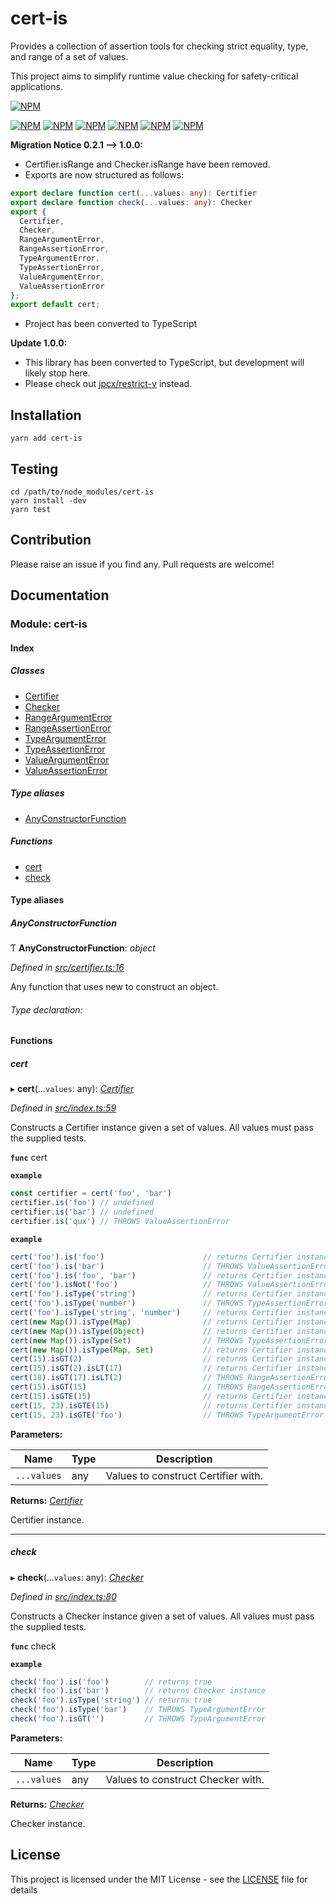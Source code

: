 # cert-is

Provides a collection of assertion tools for checking strict equality, type, and range of a set of values.

This project aims to simplify runtime value checking for safety-critical applications.

[![NPM](https://nodei.co/npm/cert-is.png)](https://nodei.co/npm/cert-is/)

[![NPM](https://img.shields.io/github/license/jpcx/cert-is.svg)](https://www.npmjs.com/package/cert-is/)
[![NPM](https://img.shields.io/node/v/cert-is.svg)](https://www.npmjs.com/package/cert-is/)
[![NPM](https://img.shields.io/npm/dm/cert-is.svg)](https://www.npmjs.com/package/cert-is/)
[![NPM](https://img.shields.io/github/last-commit/jpcx/cert-is.svg)](https://www.npmjs.com/package/cert-is/)
[![NPM](https://img.shields.io/david/jpcx/cert-is.svg)](https://www.npmjs.com/package/cert-is/)
[![NPM](https://img.shields.io/david/dev/jpcx/cert-is.svg)](https://www.npmjs.com/package/cert-is/)

**Migration Notice 0.2.1 --> 1.0.0:**

 - Certifier.isRange and Checker.isRange have been removed.
 - Exports are now structured as follows:
```ts
export declare function cert(...values: any): Certifier
export declare function check(...values: any): Checker
export {
  Certifier,
  Checker,
  RangeArgumentError,
  RangeAssertionError,
  TypeArgumentError,
  TypeAssertionError,
  ValueArgumentError,
  ValueAssertionError
};
export default cert;
```
 - Project has been converted to TypeScript

**Update 1.0.0:**

 - This library has been converted to TypeScript, but development will likely stop here.
 - Please check out [jpcx/restrict-v](https://github.com/jpcx/restrict-v) instead.

## Installation

```console
yarn add cert-is
```

## Testing

```console
cd /path/to/node_modules/cert-is
yarn install -dev
yarn test
```

## Contribution

Please raise an issue if you find any. Pull requests are welcome!

## Documentation

### Module: cert-is

#### Index

##### Classes

* [Certifier](docs/classes/cert_is.certifier.md)
* [Checker](docs/classes/cert_is.checker.md)
* [RangeArgumentError](docs/classes/cert_is.rangeargumenterror.md)
* [RangeAssertionError](docs/classes/cert_is.rangeassertionerror.md)
* [TypeArgumentError](docs/classes/cert_is.typeargumenterror.md)
* [TypeAssertionError](docs/classes/cert_is.typeassertionerror.md)
* [ValueArgumentError](docs/classes/cert_is.valueargumenterror.md)
* [ValueAssertionError](docs/classes/cert_is.valueassertionerror.md)

##### Type aliases

* [AnyConstructorFunction](README.md#anyconstructorfunction)

##### Functions

* [cert](README.md#cert)
* [check](README.md#check)

#### Type aliases

##### AnyConstructorFunction

Ƭ **AnyConstructorFunction**: *object*

*Defined in [src/certifier.ts:16](src/certifier.ts#L16)*

Any function that uses new to construct an object.

###### Type declaration:

#### Functions

##### cert

▸ **cert**(...`values`: any): *[Certifier](docs/classes/cert_is.certifier.md)*

*Defined in [src/index.ts:59](src/index.ts#L59)*

Constructs a Certifier instance given a set of values. All values must pass
the supplied tests.

**`func`** cert

**`example`** 
```js
const certifier = cert('foo', 'bar')
certifier.is('foo') // undefined
certifier.is('bar') // undefined
certifier.is('qux') // THROWS ValueAssertionError
```

**`example`** 
```js
cert('foo').is('foo')                      // returns Certifier instance
cert('foo').is('bar')                      // THROWS ValueAssertionError
cert('foo').is('foo', 'bar')               // returns Certifier instance
cert('foo').isNot('foo')                   // THROWS ValueAssertionError
cert('foo').isType('string')               // returns Certifier instance
cert('foo').isType('number')               // THROWS TypeAssertionError
cert('foo').isType('string', 'number')     // returns Certifier instance
cert(new Map()).isType(Map)                // returns Certifier instance
cert(new Map()).isType(Object)             // returns Certifier instance
cert(new Map()).isType(Set)                // THROWS TypeAssertionError
cert(new Map()).isType(Map, Set)           // returns Certifier instance
cert(15).isGT(2)                           // returns Certifier instance
cert(15).isGT(2).isLT(17)                  // returns Certifier instance
cert(18).isGT(17).isLT(2)                  // THROWS RangeAssertionError
cert(15).isGT(15)                          // THROWS RangeAssertionError
cert(15).isGTE(15)                         // returns Certifier instance
cert(15, 23).isGTE(15)                     // returns Certifier instance
cert(15, 23).isGTE('foo')                  // THROWS TypeArgumentError
```

**Parameters:**

Name | Type | Description |
------ | ------ | ------ |
`...values` | any | Values to construct Certifier with. |

**Returns:** *[Certifier](docs/classes/cert_is.certifier.md)*

Certifier instance.

___

##### check

▸ **check**(...`values`: any): *[Checker](docs/classes/cert_is.checker.md)*

*Defined in [src/index.ts:80](src/index.ts#L80)*

Constructs a Checker instance given a set of values. All values must pass
the supplied tests.

**`func`** check

**`example`** 
```js
check('foo').is('foo')        // returns true
check('foo').is('bar')        // returns Checker instance
check('foo').isType('string') // returns true
check('foo').isType('bar')    // THROWS TypeArgumentError
check('foo').isGT('')         // THROWS TypeArgumentError
```

**Parameters:**

Name | Type | Description |
------ | ------ | ------ |
`...values` | any | Values to construct Checker with. |

**Returns:** *[Checker](docs/classes/cert_is.checker.md)*

Checker instance.

## License

This project is licensed under the MIT License - see the [LICENSE](LICENSE) file for details
